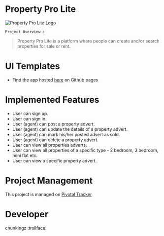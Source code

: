 # Property Pro Lite


![Property Pro Lite Logo](https://chunkingz.github.io/Property-Pro-Lite/img/assets/logo/Property-Pro-Lite-03.png "Property Pro Lite Logo")


`Project Overview :`
> Property Pro Lite is a platform where people can create and/or search properties for sale or rent. 


# UI Templates
* Find the app hosted [here](https://chunkingz.github.io/Property-Pro-Lite/) on Github pages


# Implemented Features
- User can sign up.
- User can sign in.
- User (agent) can post a property advert.
- User (agent) can update the details of a property advert.
- User (agent) can mark his/her posted advert as sold.
- User (agent) can delete a property advert.
- User can view all properties adverts.
- User can view all properties of a specific type - 2 bedroom, 3 bedroom, mini flat etc.
- User can view a specific property advert.

# Project Management
This project is managed on [Pivotal Tracker](https://www.pivotaltracker.com/n/projects/2357217)

# Developer
chunkingz :trollface: